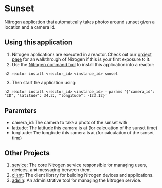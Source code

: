 # Sunset 

Nitrogen application that automatically takes photos around sunset given a location and a camera id.

## Using this application

1. Nitrogen applications are executed in a reactor.  Check out our [project page](http://nitrogen.io) for an walkthrough of Nitrogen if this is your first exposure to it.
2. Use the [Nitrogen command tool](http://github.com/nitrogenjs/cli) to install this application into a reactor:

`n2 reactor install <reactor_id> <instance_id> sunset`

3. Then start the application using:

`n2 reactor install <reactor_id> <instance_id> --params '{"camera_id": "ID", "latitude": 34.22, "longitude": -123.12}'`

## Paramters

* camera_id:  The camera to take a photo of the sunset with
* latitude: The latitude this camera is at (for calculation of the sunset time)
* longitude: The longitude this camera is at (for calculation of the sunset time)

## Other Projects

1. [service](https://github.com/nitrogenjs/service): The core Nitrogen service responsible for managing users, devices, and messaging between them.
2. [client](https://github.com/nitrogenjs/client): The client library for building Nitrogen devices and applications.
3. [admin](https://github.com/nitrogenjs/admin): An administrative tool for managing the Nitrogen service.